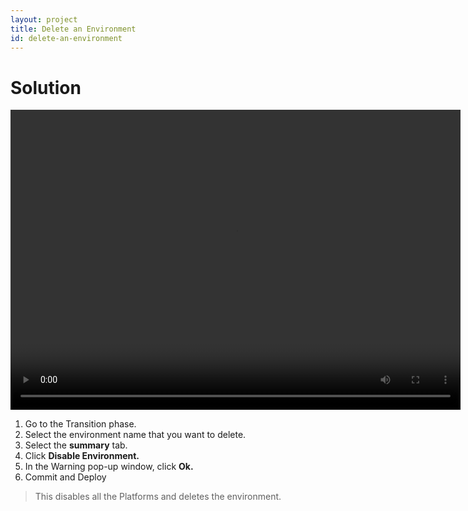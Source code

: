 ```yaml
---
layout: project
title: Delete an Environment
id: delete-an-environment
---
```


# Solution

<video width="720" height="480" preload="metadata" controls="" class="grovo-video">
    <source src="http://videos.grovo.com/walmart-oneops-transition-0215_deleting-an-environment_4668.webm?vpv=1" type="video/webm">
    Your browser does not implement HTML5 video. 
</video>


1. Go to the Transition phase.
2. Select the environment name that you want to delete.
3. Select the **summary** tab.
4. Click **Disable Environment.**
5. In the Warning pop-up window, click **Ok.**
6. Commit and Deploy

>This disables all the Platforms and deletes the environment.

